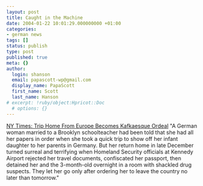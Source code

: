 ```yaml
---
layout: post
title: Caught in the Machine
date: 2004-01-22 10:01:29.000000000 +01:00
categories:
- german news
tags: []
status: publish
type: post
published: true
meta: {}
author:
  login: shanson
  email: papascott-wp@gmail.com
  display_name: PapaScott
  first_name: Scott
  last_name: Hanson
# excerpt: !ruby/object:Hpricot::Doc
  # options: {}
---
```

<p><a title="Trip Home From Europe Becomes Kafkaesque Ordeal" href="http://www.nytimes.com/2004/01/21/nyregion/21detain.html?ex=1390107600&en=3765c7ad8a725cf8&ei=5007&partner=USERLAND">NY Times: Trip Home From Europe Becomes Kafkaesque Ordeal</a> "A German woman married to a Brooklyn schoolteacher had been told that she had all her papers in order when she took a quick trip to show off her infant daughter to her parents in Germany. But her return home in late December turned surreal and terrifying when Homeland Security officials at Kennedy Airport rejected her travel documents, confiscated her passport, then detained her and the 3-month-old overnight in a room with shackled drug suspects. They let her go only after ordering her to leave the country no later than tomorrow."</p>
